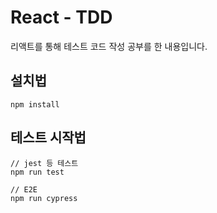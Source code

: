 # React - TDD

리액트를 통해 테스트 코드 작성 공부를 한 내용입니다.

## 설치법

```
npm install

```

## 테스트 시작법

```
// jest 등 테스트
npm run test

// E2E 
npm run cypress
```
